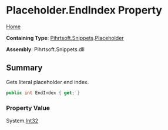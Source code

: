 <a name="_top"></a>

# Placeholder\.EndIndex Property

[Home](../../../../README.md#_top)

**Containing Type**: [Pihrtsoft.Snippets](../../README.md#_top)\.[Placeholder](../README.md#_top)

**Assembly**: Pihrtsoft\.Snippets\.dll

## Summary

Gets literal placeholder end index\.

```csharp
public int EndIndex { get; }
```

### Property Value

System\.[Int32](https://docs.microsoft.com/en-us/dotnet/api/system.int32)

